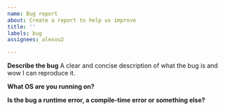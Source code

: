 ```yaml
---
name: Bug report
about: Create a report to help us improve
title: ''
labels: bug
assignees: alexou2

---
```


**Describe the bug**
A clear and concise description of what the bug is and wow I can reproduce it.

**What OS are you running on?**

**Is the bug a runtime error, a compile-time error or something else?**
